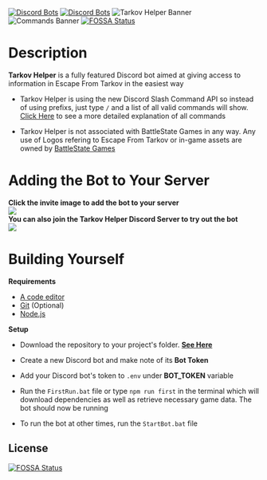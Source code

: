 [![Discord Bots](https://top.gg/api/widget/status/797600238449590334.svg)](https://top.gg/bot/797600238449590334) [![Discord Bots](https://top.gg/api/widget/servers/797600238449590334.svg)](https://top.gg/bot/797600238449590334)
![Tarkov Helper Banner](https://raw.githubusercontent.com/Tarkov-Helper/Tarkov-Helper-Assets/main/Media/SecondBanner3000x1000.png)
![Commands Banner](https://raw.githubusercontent.com/Tarkov-Helper/Tarkov-Helper-Assets/main/WikiImages/Commands.png)
[![FOSSA Status](https://app.fossa.com/api/projects/git%2Bgithub.com%2FBetrixDev%2FTarkov-Helper.svg?type=shield)](https://app.fossa.com/projects/git%2Bgithub.com%2FBetrixDev%2FTarkov-Helper?ref=badge_shield)

# Description

**Tarkov Helper** is a fully featured Discord bot aimed at giving access to information in Escape From Tarkov in the easiest way

-   Tarkov Helper is using the new Discord Slash Command API so instead of using prefixs, just type `/` and a list of all valid commands will show. [Click Here](https://github.com/BetrixDev/Tarkov-Helper/wiki/Commands) to see a more detailed explanation of all commands

-   Tarkov Helper is not associated with BattleState Games in any way. Any use of Logos refering to Escape From Tarkov or in-game assets are owned by [BattleState Games](https://www.battlestategames.com)

# Adding the Bot to Your Server

**Click the invite image to add the bot to your server**
<br>
[<img src="https://raw.githubusercontent.com/Tarkov-Helper/Tarkov-Helper-Assets/main/Media/InviteScreen.png">](https://top.gg/bot/797600238449590334/invite/)
<br>
**You can also join the Tarkov Helper Discord Server to try out the bot**
<br>
[<img src="https://discordapp.com/api/guilds/797601083589001227/widget.png?style=banner2">](https://discord.gg/daTPNWes)

# Building Yourself

**Requirements**

-   [A code editor](https://code.visualstudio.com/download)
-   [Git](https://git-scm.com/downloads) (Optional)
-   [Node.js](https://nodejs.org/en/)

**Setup**

-   Download the repository to your project's folder. [**See Here**](https://docs.github.com/en/github/creating-cloning-and-archiving-repositories/cloning-a-repository)

-   Create a new Discord bot and make note of its **Bot Token**

-   Add your Discord bot's token to `.env` under **BOT_TOKEN** variable

-   Run the `FirstRun.bat` file or type `npm run first` in the terminal which will download dependencies as well as retrieve necessary game data. The bot should now be running
-   To run the bot at other times, run the `StartBot.bat` file


## License
[![FOSSA Status](https://app.fossa.com/api/projects/git%2Bgithub.com%2FBetrixDev%2FTarkov-Helper.svg?type=large)](https://app.fossa.com/projects/git%2Bgithub.com%2FBetrixDev%2FTarkov-Helper?ref=badge_large)